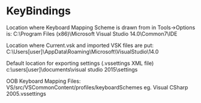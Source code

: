 # KeyBindings

Location where Keyboard Mapping Scheme is drawn from in Tools->Options is:
C:\Program Files (x86)\Microsoft Visual Studio 14.0\Common7\IDE

Location where Current.vsk and imported VSK files are put:
C:\Users\[user]\AppData\Roaming\Microsoft\VisualStudio\14.0

Default location for exporting settings (.vssettings XML file)
c:\users\[user]\documents\visual studio 2015\settings

OOB Keyboard Mapping Files:
VS/src/VSCommonContent/profiles/keyboardSchemes
eg. Visual CSharp 2005.vssettings
